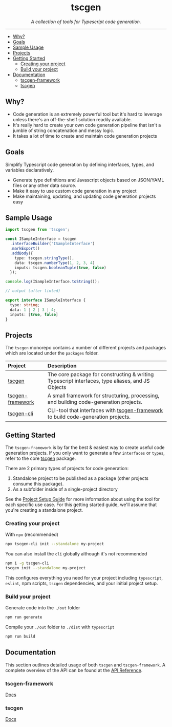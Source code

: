 <h1 align="center">
  tscgen
</h1>

<div align="center">
<em>A collection of tools for Typescript code generation.</em>
</div>

<hr style="background-color: #555555; height: 1px;" />

- [Why?](#why)
- [Goals](#goals)
- [Sample Usage](#sample-usage)
- [Projects](#projects)
- [Getting Started](#getting-started)
  - [Creating your project](#creating-your-project)
  - [Build your project](#build-your-project)
- [Documentation](#documentation)
  - [tscgen-framework](#tscgen-framework)
  - [tscgen](#tscgen)

## Why?

- Code generation is an extremely powerful tool but it's hard to leverage unless there's an off-the-shelf solution readily available.
- It's really hard to create your own code generation pipeline that isn't a jumble of string concatenation and messy logic.
- It takes a lot of time to create and maintain code generation projects

## Goals

Simplify Typescript code generation by defining interfaces, types, and variables declaratively.

- Generate type definitions and Javascript objects based on JSON/YAML files or any other data source.
- Make it easy to use custom code generation in any project
- Make maintaining, updating, and updating code generation projects easy

## Sample Usage

```ts
import tscgen from 'tscgen';

const ISampleInterface = tscgen
  .interfaceBuilder('ISampleInterface')
  .markExport()
  .addBody({
    type: tscgen.stringType(),
    data: tscgen.numberType(1, 2, 3, 4)
    inputs: tscgen.booleanTuple(true, false)
  });

console.log(ISampleInterface.toString());

// output (after linted)

export interface ISampleInterface {
  type: string;
  data: 1 | 2 | 3 | 4;
  inputs: [true, false]
}
```

## Projects

The `tscgen` monorepo contains a number of different projects and packages which are located under the `packages` folder.

| Project        | Description           |
| :------------- |:-------------|
| [tscgen](./packages/tscgen/README.md)     | The core package for constructing & writing Typescript interfaces, type aliases, and JS Objects |
| [tscgen-framework](./packages/framework/README.md)      | A small framework for structuring, processing, and building code-generation projects.      |
| [tscgen-cli](./packages/cli/README.md) | CLI-tool that interfaces with [tscgen-framework](./packages/framework/README.md) to build code-generation projects.     |

## Getting Started

The `tscgen-framework` is by far the best & easiest way to create useful code generation projects. If you only want to generate a few `interfaces` or `types`, refer to the core [tscgen](./packages/tscgen/README.md) package.

There are 2 primary types of projects for code generation:

1) Standalone project to be published as a package (other projects consume this package).
2) As a subfolder inside of a single-project directory

See the [Project Setup Guide](.) for more information about using the tool for each specific use case. For this getting started guide, we'll assume that you're creating a standalone project.

### Creating your project

With `npx` (recommended)

```bash
npx tscgen-cli init --standalone my-project
```

You can also install the `cli` globally although it's not recommended

```bash
npm i -g tscgen-cli
tscgen init --standalone my-project
```

This configures everything you need for your project including `typescript`, `eslint`, npm scripts, `tscgen` dependencies, and your initial project setup.

### Build your project

Generate code into the `./out` folder

```bash
npm run generate
```

Compile your `./out` folder to `./dist` with `typescript`

```bash
npm run build
```

## Documentation

This section outlines detailed usage of both `tscgen` and `tscgen-framework`. A complete overview of the API can be found at the [API Reference](docs/markdown/index.md).

### tscgen-framework

[Docs](./packages/framework/README.md)

### tscgen

[Docs](./packages/tscgen/README.md)
